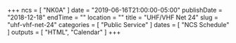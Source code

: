 +++
ncs = [ "NK0A" ]
date = "2019-06-16T21:00:00-05:00"
publishDate = "2018-12-18"
endTime = ""
location = ""
title = "UHF/VHF Net 24"
slug = "uhf-vhf-net-24"
categories = [ "Public Service" ]
dates = [ "NCS Schedule" ]
outputs = [ "HTML", "Calendar" ]
+++
